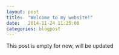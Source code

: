 ```yaml
---
layout: post
title:  "Welcome to my website!"
date:   2014-11-24 11:25:00
categories: blogpost
---
```


This post is empty for now, will be updated